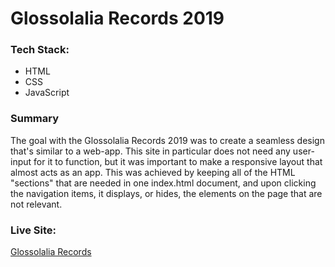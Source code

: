 # Glossolalia Records 2019



### Tech Stack:
* HTML
* CSS
* JavaScript

### Summary
The goal with the Glossolalia Records 2019 was to create a seamless design that's similar to a web-app. This site in particular does not need any user-input for it to function, but it was important to make a responsive layout that almost acts as an app. This was achieved by keeping all of the HTML "sections" that are needed in one index.html document, and upon clicking the navigation items, it displays, or hides, the elements on the page that are not relevant. 

### Live Site: 
[Glossolalia Records](http://glossolaliarecords.com)
